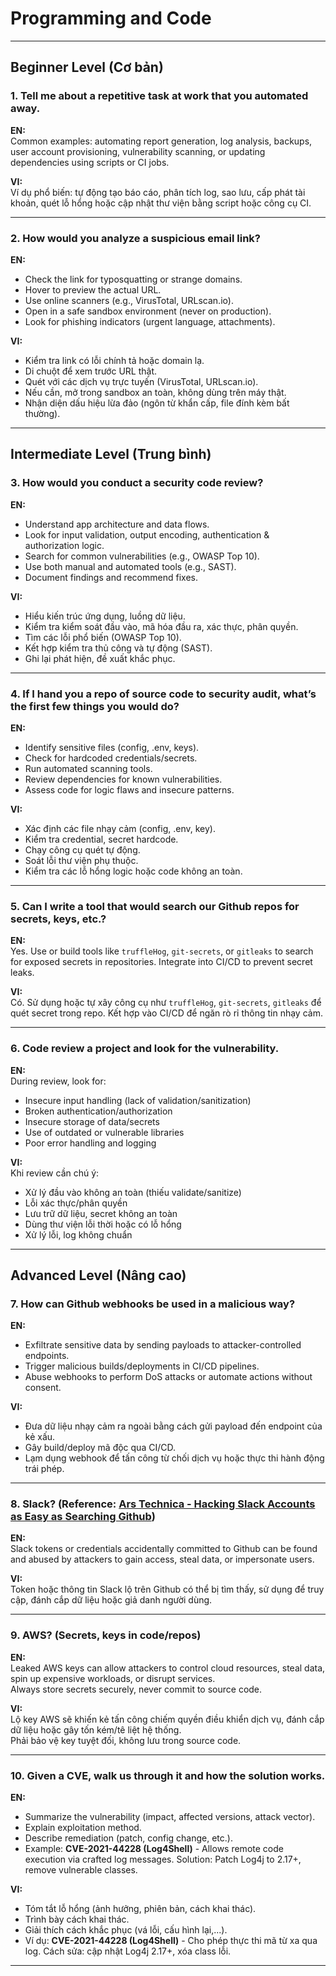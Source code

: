 # Programming and Code

---

## Beginner Level (Cơ bản)

### 1. Tell me about a repetitive task at work that you automated away.

**EN:**  
Common examples: automating report generation, log analysis, backups, user account provisioning, vulnerability scanning, or updating dependencies using scripts or CI jobs.

**VI:**  
Ví dụ phổ biến: tự động tạo báo cáo, phân tích log, sao lưu, cấp phát tài khoản, quét lỗ hổng hoặc cập nhật thư viện bằng script hoặc công cụ CI.

---

### 2. How would you analyze a suspicious email link?

**EN:**  
- Check the link for typosquatting or strange domains.
- Hover to preview the actual URL.
- Use online scanners (e.g., VirusTotal, URLscan.io).
- Open in a safe sandbox environment (never on production).
- Look for phishing indicators (urgent language, attachments).

**VI:**  
- Kiểm tra link có lỗi chính tả hoặc domain lạ.
- Di chuột để xem trước URL thật.
- Quét với các dịch vụ trực tuyến (VirusTotal, URLscan.io).
- Nếu cần, mở trong sandbox an toàn, không dùng trên máy thật.
- Nhận diện dấu hiệu lừa đảo (ngôn từ khẩn cấp, file đính kèm bất thường).

---

## Intermediate Level (Trung bình)

### 3. How would you conduct a security code review?

**EN:**  
- Understand app architecture and data flows.
- Look for input validation, output encoding, authentication & authorization logic.
- Search for common vulnerabilities (e.g., OWASP Top 10).
- Use both manual and automated tools (e.g., SAST).
- Document findings and recommend fixes.

**VI:**  
- Hiểu kiến trúc ứng dụng, luồng dữ liệu.
- Kiểm tra kiểm soát đầu vào, mã hóa đầu ra, xác thực, phân quyền.
- Tìm các lỗi phổ biến (OWASP Top 10).
- Kết hợp kiểm tra thủ công và tự động (SAST).
- Ghi lại phát hiện, đề xuất khắc phục.

---

### 4. If I hand you a repo of source code to security audit, what’s the first few things you would do?

**EN:**  
- Identify sensitive files (config, .env, keys).
- Check for hardcoded credentials/secrets.
- Run automated scanning tools.
- Review dependencies for known vulnerabilities.
- Assess code for logic flaws and insecure patterns.

**VI:**  
- Xác định các file nhạy cảm (config, .env, key).
- Kiểm tra credential, secret hardcode.
- Chạy công cụ quét tự động.
- Soát lỗi thư viện phụ thuộc.
- Kiểm tra các lỗ hổng logic hoặc code không an toàn.

---

### 5. Can I write a tool that would search our Github repos for secrets, keys, etc.?

**EN:**  
Yes. Use or build tools like `truffleHog`, `git-secrets`, or `gitleaks` to search for exposed secrets in repositories. Integrate into CI/CD to prevent secret leaks.

**VI:**  
Có. Sử dụng hoặc tự xây công cụ như `truffleHog`, `git-secrets`, `gitleaks` để quét secret trong repo. Kết hợp vào CI/CD để ngăn rò rỉ thông tin nhạy cảm.

---

### 6. Code review a project and look for the vulnerability.

**EN:**  
During review, look for:
- Insecure input handling (lack of validation/sanitization)
- Broken authentication/authorization
- Insecure storage of data/secrets
- Use of outdated or vulnerable libraries
- Poor error handling and logging

**VI:**  
Khi review cần chú ý:
- Xử lý đầu vào không an toàn (thiếu validate/sanitize)
- Lỗi xác thực/phân quyền
- Lưu trữ dữ liệu, secret không an toàn
- Dùng thư viện lỗi thời hoặc có lỗ hổng
- Xử lý lỗi, log không chuẩn

---

## Advanced Level (Nâng cao)

### 7. How can Github webhooks be used in a malicious way?

**EN:**  
- Exfiltrate sensitive data by sending payloads to attacker-controlled endpoints.
- Trigger malicious builds/deployments in CI/CD pipelines.
- Abuse webhooks to perform DoS attacks or automate actions without consent.

**VI:**  
- Đưa dữ liệu nhạy cảm ra ngoài bằng cách gửi payload đến endpoint của kẻ xấu.
- Gây build/deploy mã độc qua CI/CD.
- Lạm dụng webhook để tấn công từ chối dịch vụ hoặc thực thi hành động trái phép.

---

### 8. Slack? (Reference: [Ars Technica - Hacking Slack Accounts as Easy as Searching Github](https://arstechnica.com/security/2016/04/hacking-slack-accounts-as-easy-as-searching-github/))

**EN:**  
Slack tokens or credentials accidentally committed to Github can be found and abused by attackers to gain access, steal data, or impersonate users.

**VI:**  
Token hoặc thông tin Slack lộ trên Github có thể bị tìm thấy, sử dụng để truy cập, đánh cắp dữ liệu hoặc giả danh người dùng.

---

### 9. AWS? (Secrets, keys in code/repos)

**EN:**  
Leaked AWS keys can allow attackers to control cloud resources, steal data, spin up expensive workloads, or disrupt services.  
Always store secrets securely, never commit to source code.

**VI:**  
Lộ key AWS sẽ khiến kẻ tấn công chiếm quyền điều khiển dịch vụ, đánh cắp dữ liệu hoặc gây tốn kém/tê liệt hệ thống.  
Phải bảo vệ key tuyệt đối, không lưu trong source code.

---

### 10. Given a CVE, walk us through it and how the solution works.

**EN:**  
- Summarize the vulnerability (impact, affected versions, attack vector).
- Explain exploitation method.
- Describe remediation (patch, config change, etc.).
- Example: **CVE-2021-44228 (Log4Shell)** - Allows remote code execution via crafted log messages. Solution: Patch Log4j to 2.17+, remove vulnerable classes.

**VI:**  
- Tóm tắt lỗ hổng (ảnh hưởng, phiên bản, cách khai thác).
- Trình bày cách khai thác.
- Giải thích cách khắc phục (vá lỗi, cấu hình lại,...).
- Ví dụ: **CVE-2021-44228 (Log4Shell)** - Cho phép thực thi mã từ xa qua log. Cách sửa: cập nhật Log4j 2.17+, xóa class lỗi.

---
